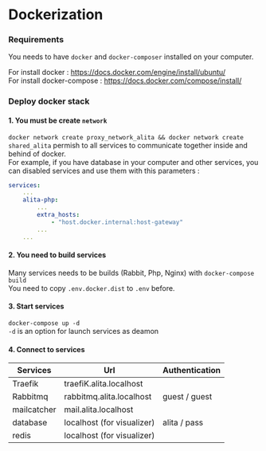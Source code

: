 # Dockerization

### Requirements
You needs to have `docker` and `docker-composer` installed on your computer.

For install docker : https://docs.docker.com/engine/install/ubuntu/ \
For install docker-compose : https://docs.docker.com/compose/install/

### Deploy docker stack
#### 1. You must be create `network` 
`docker network create proxy_network_alita && docker network create shared_alita` permish to all services to communicate together inside and behind of docker. \
For example, if you have database in your computer and other services, you can disabled services and use them with this parameters :
```yaml
services:
    ...
    alita-php:
        ...
        extra_hosts:
            - "host.docker.internal:host-gateway"
        ...
    ...
```

#### 2. You need to build services
Many services needs to be builds (Rabbit, Php, Nginx) with `docker-compose build` \
You need to copy `.env.docker.dist` to `.env` before.

#### 3. Start services
`docker-compose up -d` \
`-d` is an option for launch services as deamon


#### 4. Connect to services 

| Services    | Url                        | Authentication |
|-------------|----------------------------|----------------|
| Traefik     | traefiK.alita.localhost    |                |
| Rabbitmq    | rabbitmq.alita.localhost   | guest / guest  |
| mailcatcher | mail.alita.localhost       |                |
| database    | localhost (for visualizer) | alita / pass   |
| redis       | localhost (for visualizer) |                |
